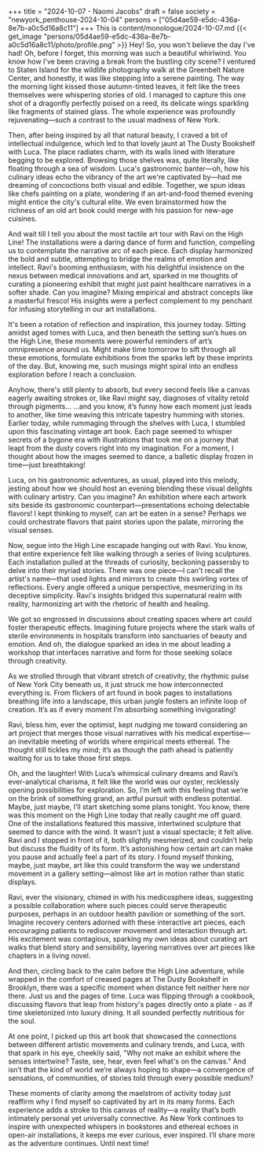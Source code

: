 +++
title = "2024-10-07 - Naomi Jacobs"
draft = false
society = "newyork_penthouse-2024-10-04"
persons = ["05d4ae59-e5dc-436a-8e7b-a0c5d16a8c11"]
+++
This is content/monologue/2024-10-07.md
{{< get_image "persons/05d4ae59-e5dc-436a-8e7b-a0c5d16a8c11/photo/profile.png" >}}
Hey! So, you won't believe the day I've had!
Oh, before I forget, this morning was such a beautiful whirlwind. You know how I've been craving a break from the bustling city scene? I ventured to Staten Island for the wildlife photography walk at the Greenbelt Nature Center, and honestly, it was like stepping into a serene painting. The way the morning light kissed those autumn-tinted leaves, it felt like the trees themselves were whispering stories of old. I managed to capture this one shot of a dragonfly perfectly poised on a reed, its delicate wings sparkling like fragments of stained glass. The whole experience was profoundly rejuvenating—such a contrast to the usual madness of New York.

Then, after being inspired by all that natural beauty, I craved a bit of intellectual indulgence, which led to that lovely jaunt at The Dusty Bookshelf with Luca. The place radiates charm, with its walls lined with literature begging to be explored. Browsing those shelves was, quite literally, like floating through a sea of wisdom. Luca's gastronomic banter—oh, how his culinary ideas echo the vibrancy of the art we're captivated by—had me dreaming of concoctions both visual and edible. Together, we spun ideas like chefs painting on a plate, wondering if an art-and-food themed evening might entice the city's cultural elite. We even brainstormed how the richness of an old art book could merge with his passion for new-age cuisines. 

And wait till I tell you about the most tactile art tour with Ravi on the High Line! The installations were a daring dance of form and function, compelling us to contemplate the narrative arc of each piece. Each display harmonized the bold and subtle, attempting to bridge the realms of emotion and intellect. Ravi's booming enthusiasm, with his delightful insistence on the nexus between medical innovations and art, sparked in me thoughts of curating a pioneering exhibit that might just paint healthcare narratives in a softer shade. Can you imagine? Mixing empirical and abstract concepts like a masterful fresco! His insights were a perfect complement to my penchant for infusing storytelling in our art installations. 

It's been a rotation of reflection and inspiration, this journey today. Sitting amidst aged tomes with Luca, and then beneath the setting sun’s hues on the High Line, these moments were powerful reminders of art’s omnipresence around us. Might make time tomorrow to sift through all these emotions, formulate exhibitions from the sparks left by these imprints of the day. But, knowing me, such musings might spiral into an endless exploration before I reach a conclusion.

Anyhow, there's still plenty to absorb, but every second feels like a canvas eagerly awaiting strokes or, like Ravi might say, diagnoses of vitality retold through pigments...
...and you know, it’s funny how each moment just leads to another, like time weaving this intricate tapestry humming with stories. Earlier today, while rummaging through the shelves with Luca, I stumbled upon this fascinating vintage art book. Each page seemed to whisper secrets of a bygone era with illustrations that took me on a journey that leapt from the dusty covers right into my imagination. For a moment, I thought about how the images seemed to dance, a balletic display frozen in time—just breathtaking! 

Luca, on his gastronomic adventures, as usual, played into this melody, jesting about how we should host an evening blending these visual delights with culinary artistry. Can you imagine? An exhibition where each artwork sits beside its gastronomic counterpart—presentations echoing delectable flavors! I kept thinking to myself, can art be eaten in a sense? Perhaps we could orchestrate flavors that paint stories upon the palate, mirroring the visual senses.

Now, segue into the High Line escapade hanging out with Ravi. You know, that entire experience felt like walking through a series of living sculptures. Each installation pulled at the threads of curiosity, beckoning passersby to delve into their myriad stories. There was one piece—I can't recall the artist's name—that used lights and mirrors to create this swirling vortex of reflections. Every angle offered a unique perspective, mesmerizing in its deceptive simplicity. Ravi's insights bridged this supernatural realm with reality, harmonizing art with the rhetoric of health and healing. 

We got so engrossed in discussions about creating spaces where art could foster therapeutic effects. Imagining future projects where the stark walls of sterile environments in hospitals transform into sanctuaries of beauty and emotion. And oh, the dialogue sparked an idea in me about leading a workshop that interfaces narrative and form for those seeking solace through creativity.

As we strolled through that vibrant stretch of creativity, the rhythmic pulse of New York City beneath us, it just struck me how interconnected everything is. From flickers of art found in book pages to installations breathing life into a landscape, this urban jungle fosters an infinite loop of creation. It’s as if every moment I’m absorbing something invigorating!

Ravi, bless him, ever the optimist, kept nudging me toward considering an art project that merges those visual narratives with his medical expertise—an inevitable meeting of worlds where empirical meets ethereal. The thought still tickles my mind; it’s as though the path ahead is patiently waiting for us to take those first steps.

Oh, and the laughter! With Luca’s whimsical culinary dreams and Ravi’s ever-analytical charisma, it felt like the world was our oyster, recklessly opening possibilities for exploration. So, I’m left with this feeling that we’re on the brink of something grand, an artful pursuit with endless potential. Maybe, just maybe, I’ll start sketching some plans tonight.
You know, there was this moment on the High Line today that really caught me off guard. One of the installations featured this massive, intertwined sculpture that seemed to dance with the wind. It wasn’t just a visual spectacle; it felt alive. Ravi and I stopped in front of it, both slightly mesmerized, and couldn’t help but discuss the fluidity of its form. It’s astonishing how certain art can make you pause and actually feel a part of its story. I found myself thinking, maybe, just maybe, art like this could transform the way we understand movement in a gallery setting—almost like art in motion rather than static displays.

Ravi, ever the visionary, chimed in with his medicosphere ideas, suggesting a possible collaboration where such pieces could serve therapeutic purposes, perhaps in an outdoor health pavilion or something of the sort. Imagine recovery centers adorned with these interactive art pieces, each encouraging patients to rediscover movement and interaction through art. His excitement was contagious, sparking my own ideas about curating art walks that blend story and sensibility, layering narratives over art pieces like chapters in a living novel.

And then, circling back to the calm before the High Line adventure, while wrapped in the comfort of creased pages at The Dusty Bookshelf in Brooklyn, there was a specific moment when distance felt neither here nor there. Just us and the pages of time. Luca was flipping through a cookbook, discussing flavors that leap from history's pages directly onto a plate - as if time skeletonized into luxury dining. It all sounded perfectly nutritious for the soul.

At one point, I picked up this art book that showcased the connections between different artistic movements and culinary trends, and Luca, with that spark in his eye, cheekily said, "Why not make an exhibit where the senses intertwine? Taste, see, hear, even feel what's on the canvas." And isn’t that the kind of world we’re always hoping to shape—a convergence of sensations, of communities, of stories told through every possible medium?

These moments of clarity among the maelstrom of activity today just reaffirm why I find myself so captivated by art in its many forms. Each experience adds a stroke to this canvas of reality—a reality that’s both intimately personal yet universally connective. As New York continues to inspire with unexpected whispers in bookstores and ethereal echoes in open-air installations, it keeps me ever curious, ever inspired.
I’ll share more as the adventure continues. Until next time!
